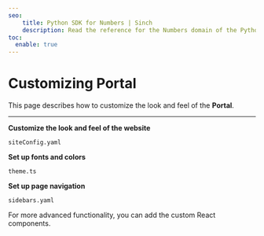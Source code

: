 ```yaml
---
seo: 
    title: Python SDK for Numbers | Sinch
    description: Read the reference for the Numbers domain of the Python SDK.
toc: 
  enable: true
---
```


# Customizing Portal

This page describes how to customize the look and feel of the **Portal**.

---
<!--
- The following topics will be developed later
-->

**Customize the look and feel of the website**

`siteConfig.yaml`

**Set up fonts and colors**

`theme.ts`

**Set up page navigation**

`sidebars.yaml`

For more advanced functionality, you can add the custom React components.

<!--
- /To be continued/
-->
